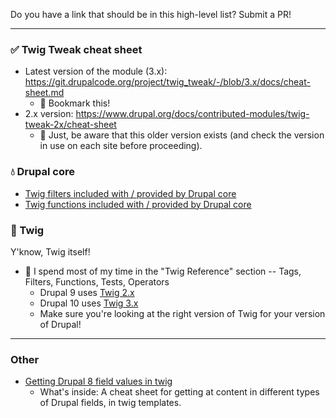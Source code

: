 Do you have a link that should be in this high-level list?  Submit a PR!

----

### ✅ Twig Tweak cheat sheet
* Latest version of the module (3.x): https://git.drupalcode.org/project/twig_tweak/-/blob/3.x/docs/cheat-sheet.md
  * 🔖 Bookmark this!
* 2.x version: https://www.drupal.org/docs/contributed-modules/twig-tweak-2x/cheat-sheet
  * :notebook: Just, be aware that this older version exists (and check the version in use on each site before proceeding).

### 💧 Drupal core
* [Twig filters included with / provided by Drupal core](https://www.drupal.org/docs/theming-drupal/twig-in-drupal/filters-modifying-variables-in-twig-templates)
* [Twig functions included with / provided by Drupal core](https://www.drupal.org/docs/theming-drupal/twig-in-drupal/functions-in-twig-templates)

### 🌳 Twig
Y'know, Twig itself!
* 📖 I spend most of my time in the "Twig Reference" section -- Tags, Filters, Functions, Tests, Operators
  * Drupal 9 uses [Twig 2.x](https://twig.symfony.com/doc/2.x/)
  * Drupal 10 uses [Twig 3.x](https://twig.symfony.com/doc/3.x/)
  * Make sure you're looking at the right version of Twig for your version of Drupal!

----
### Other
* [Getting Drupal 8 field values in twig](https://sarahcodes.medium.com/getting-drupal-8-field-values-in-twig-22b80cb609bd)
  * What's inside: A cheat sheet for getting at content in different types of Drupal fields, in twig templates.
